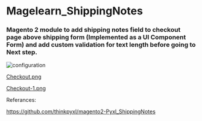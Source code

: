 # Magelearn_ShippingNotes
### Magento 2 module to add shipping notes field to checkout page above shipping form (Implemented as a UI Component Form) and add custom validation for text length before going to Next step.

![configuration](assests/image.png)

[Checkout.png](/assests/image_1.png)

[Checkout-1.png](/assests/image_2.png)

Referances:

https://github.com/thinkpyxl/magento2-Pyxl_ShippingNotes
